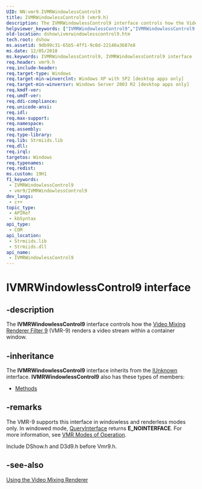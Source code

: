 ```yaml
---
UID: NN:vmr9.IVMRWindowlessControl9
title: IVMRWindowlessControl9 (vmr9.h)
description: The IVMRWindowlessControl9 interface controls how the Video Mixing Renderer Filter 9 (VMR-9) renders a video stream within a container window.
helpviewer_keywords: ["IVMRWindowlessControl9","IVMRWindowlessControl9 interface [DirectShow]","IVMRWindowlessControl9 interface [DirectShow]","described","IVMRWindowlessControl9Interface","dshow.ivmrwindowlesscontrol9","vmr9/IVMRWindowlessControl9"]
old-location: dshow\ivmrwindowlesscontrol9.htm
tech.root: dshow
ms.assetid: 9db99c31-65b5-4ff1-9c0d-22140a3687e8
ms.date: 12/05/2018
ms.keywords: IVMRWindowlessControl9, IVMRWindowlessControl9 interface [DirectShow], IVMRWindowlessControl9 interface [DirectShow],described, IVMRWindowlessControl9Interface, dshow.ivmrwindowlesscontrol9, vmr9/IVMRWindowlessControl9
req.header: vmr9.h
req.include-header: 
req.target-type: Windows
req.target-min-winverclnt: Windows XP with SP2 [desktop apps only]
req.target-min-winversvr: Windows Server 2003 R2 [desktop apps only]
req.kmdf-ver: 
req.umdf-ver: 
req.ddi-compliance: 
req.unicode-ansi: 
req.idl: 
req.max-support: 
req.namespace: 
req.assembly: 
req.type-library: 
req.lib: Strmiids.lib
req.dll: 
req.irql: 
targetos: Windows
req.typenames: 
req.redist: 
ms.custom: 19H1
f1_keywords:
 - IVMRWindowlessControl9
 - vmr9/IVMRWindowlessControl9
dev_langs:
 - c++
topic_type:
 - APIRef
 - kbSyntax
api_type:
 - COM
api_location:
 - Strmiids.lib
 - Strmiids.dll
api_name:
 - IVMRWindowlessControl9
---
```


# IVMRWindowlessControl9 interface


## -description

The <b>IVMRWindowlessControl9</b> interface controls how the <a href="/windows/desktop/DirectShow/video-mixing-renderer-filter-9">Video Mixing Renderer Filter 9</a> (VMR-9) renders a video stream within a container window.

## -inheritance

The <b>IVMRWindowlessControl9</b> interface inherits from the <a href="/windows/desktop/api/unknwn/nn-unknwn-iunknown">IUnknown</a> interface. <b>IVMRWindowlessControl9</b> also has these types of members:
<ul>
<li><a href="https://docs.microsoft.com/">Methods</a></li>
</ul>

## -remarks

The VMR-9 supports this interface in windowless and renderless modes only. In windowed mode, <a href="/windows/desktop/api/unknwn/nf-unknwn-iunknown-queryinterface(q)">QueryInterface</a> returns <b>E_NOINTERFACE</b>. For more information, see <a href="/windows/desktop/DirectShow/vmr-modes-of-operation">VMR Modes of Operation</a>.

Include DShow.h and D3d9.h before Vmr9.h.

## -see-also

<a href="/windows/desktop/DirectShow/using-the-video-mixing-renderer">Using the Video Mixing Renderer</a>
